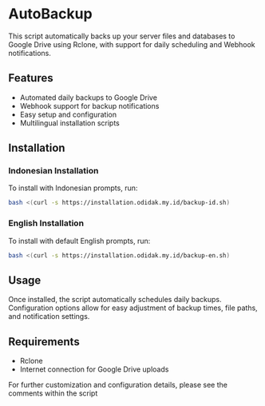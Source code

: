 # AutoBackup

This script automatically backs up your server files and databases to Google Drive using Rclone, with support for daily scheduling and Webhook notifications.

## Features

- Automated daily backups to Google Drive
- Webhook support for backup notifications
- Easy setup and configuration
- Multilingual installation scripts

## Installation

### Indonesian Installation
To install with Indonesian prompts, run:
```bash
bash <(curl -s https://installation.odidak.my.id/backup-id.sh)
```

### English Installation
To install with default English prompts, run:
```bash
bash <(curl -s https://installation.odidak.my.id/backup-en.sh)
```

## Usage

Once installed, the script automatically schedules daily backups. Configuration options allow for easy adjustment of backup times, file paths, and notification settings.

## Requirements

- Rclone
- Internet connection for Google Drive uploads

For further customization and configuration details, please see the comments within the script
